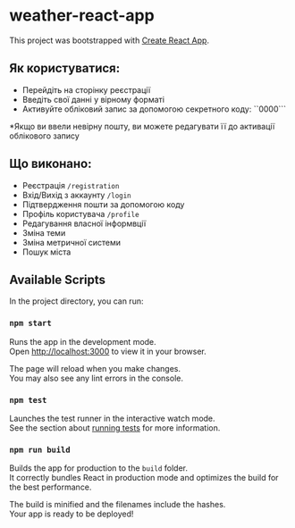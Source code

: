 # weather-react-app
 This project was bootstrapped with [Create React App](https://github.com/facebook/create-react-app).
 
 
##  Як користуватися:
- Перейдіть на сторінку реєстрації
- Введіть свої данні у вірному форматі
- Активуйте обліковий запис за допомогою секретного коду: ``0000```
    
 *Якщо ви ввели невірну пошту, ви можете редагувати її до активації облікового запису




## Що виконано:
- Реєстрація
```/registration```
- Вхід/Вихід з аккаунту 
```/login```
- Підтвердження пошти за допомогою коду
- Профіль користувача
```/profile```
- Редагування власної інформвції
- Зміна теми
- Зміна метричної системи
- Пошук міста





## Available Scripts

In the project directory, you can run:

### `npm start`

Runs the app in the development mode.\
Open [http://localhost:3000](http://localhost:3000) to view it in your browser.

The page will reload when you make changes.\
You may also see any lint errors in the console.

### `npm test`

Launches the test runner in the interactive watch mode.\
See the section about [running tests](https://facebook.github.io/create-react-app/docs/running-tests) for more information.

### `npm run build`

Builds the app for production to the `build` folder.\
It correctly bundles React in production mode and optimizes the build for the best performance.

The build is minified and the filenames include the hashes.\
Your app is ready to be deployed!
